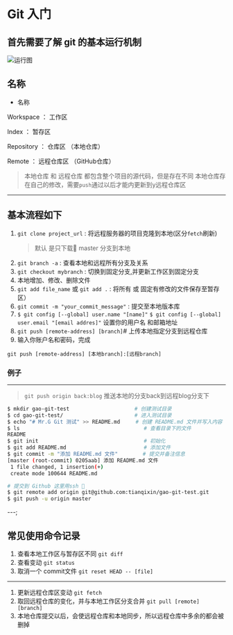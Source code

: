 # Git 入门

## 首先需要了解 git 的基本运行机制

![运行图]()

## 名称

+ 名称

Workspace ： 工作区

Index ： 暂存区

Repository ： 仓库区 （本地仓库）

Remote ： 远程仓库区 （GitHub仓库）

> 本地仓库 和 远程仓库 都包含整个项目的源代码，但是存在不同
> 本地仓库存在自己的修改，需要`push`通过以后才能内更新到y远程仓库区

---

## 基本流程如下

1. `git clone project_url` : 将远程服务器的项目克隆到本地(区分`fetch`刷新)
    >默认 是只下载 master 分支到本地
2. `git branch -a` : 查看本地和远程所有分支及关系
3. `git checkout mybranch` : 切换到固定分支,并更新工作区到固定分支
4. 本地增加、修改、删除文件
5. `git add file_name` 或 `git add .` : 将所有 或 固定有修改的文件保存至暂存区）
6. `git commit -m "your_commit_message"` : 提交至本地版本库
7. `$ git config [--global] user.name "[name]"`
    `$ git config [--global] user.email "[email addres]"` 设置你的用户名 和邮箱地址
8. `git push [remote-address] [branch]`# 上传本地指定分支到远程仓库
9. 输入你账户名和密码，完成

`git push [remote-address] [本地branch]:[远程branch]`

### 例子

--------------

> `git push origin back:blog` 推送本地的分支back到远程blog分支下

```sh
$ mkdir gao-git-test                     # 创建测试目录
$ cd gao-git-test/                       # 进入测试目录
$ echo "# Mr.G Git 测试" >> README.md     # 创建 README.md 文件并写入内容
$ ls                                        # 查看目录下的文件
README
$ git init                                  # 初始化
$ git add README.md                         # 添加文件
$ git commit -m "添加 README.md 文件"        # 提交并备注信息
[master (root-commit) 0205aab] 添加 README.md 文件
 1 file changed, 1 insertion(+)
 create mode 100644 README.md

# 提交到 Github 这里用ssh 
$ git remote add origin git@github.com:tianqixin/gao-git-test.git
$ git push -u origin master
```

---;

## 常见使用命令记录

1. 查看本地工作区与暂存区不同 `git diff`
2. 查看变动 `git status`
3. 取消一个 commit文件 `git reset HEAD -- [file]`

---

1. 更新远程仓库区变动 `git fetch`
2. 取回远程仓库的变化，并与本地工作区分支合并 `git pull [remote] [branch]`
3. 本地仓库提交以后，会使远程仓库和本地同步，所以远程仓库中多余的都会被删掉

